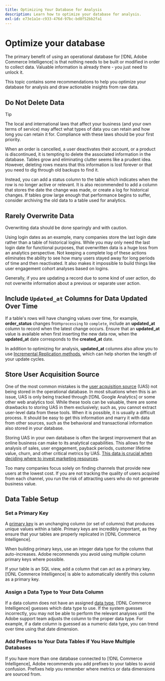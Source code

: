 ```yaml
---
title: Optimizing Your Database for Analysis
description: Learn how to optimize your database for analysis.
exl-id: e73e1a1e-c933-476d-97bc-bd8f52bb2fa1
---
```

# Optimize your database

The primary benefit of using an operational database for [!DNL Adobe Commerce Intelligence] is that nothing needs to be built or modified in order to collect data. Valuable information is already there - you just need to unlock it.

This topic contains some recommendations to help you optimize your database for analysis and draw actionable insights from raw data.

## Do Not Delete Data

>[!TIP]
>
>The local and international laws that affect your business (and your own terms of service) may affect what types of data you can retain and how long you can retain it for. Compliance with these laws should be your first priority.

When an order is cancelled, a user deactivates their account, or a product is discontinued, it is tempting to delete the associated information in the database. Tables grow and eliminating clutter seems like a prudent idea. However, deleting rows means that this information is lost forever or that you need to dig through old backups to find it.

Instead, you can add a status column to the table which indicates when the row is no longer active or relevant. It is also recommended to add a column that stores the date the change was made, or create a log for historical changes. If tables grow large enough that performance begins to suffer, consider archiving the old data to a table used for analytics.

## Rarely Overwrite Data

Overwriting data should be done sparingly and with caution.

Using login dates as an example, many companies store the last login date rather than a table of historical logins. While you may only need the last login date for functional purposes, that overwritten data is a huge loss from an analytics perspective. Not keeping a complete log of these actions eliminates the ability to see how many users stayed away for long periods of time and then reactivated. It also makes it impossible to build things like user engagement cohort analyses based on logins.

Generally, if you are updating a record due to some kind of user action, do not overwrite information about a previous or separate user action.

## Include `Updated_at` Columns for Data Updated Over Time

If a table's rows will have changing values over time, for example, **order\_status** changes from`processing` to `complete`, include an **updated\_at** column to record when the latest change occurs. Ensure that an **updated\_at** value is available when first inserting the new data row, when the **updated\_at** date corresponds to the **created\_at** date.

In addition to optimizing for analysis, **updated\_at** columns also allow you to use [Incremental Replication methods](../data-analyst/data-warehouse-mgr/cfg-replication-methods.md), which can help shorten the length of your update cycles. 

## Store User Acquisition Source

One of the most common mistakes is the [user acquisition source](../data-analyst/analysis/google-track-user-acq.md) (UAS) not being stored in the operational database. In most situations when this is an issue, UAS is only being tracked through [!DNL Google Analytics] or some other web analytics tool. While these tools can be valuable, there are some drawbacks to storing UAS in them exclusively; such as, you cannot extract user-level data from these tools. When it is possible, it is usually a difficult process. It should be easy to get this information and marry it with data from other sources, such as the behavioral and transactional information also stored in your database.

Storing UAS in your own database is often the largest improvement that an online business can make to its analytical capabilities. This allows for the analysis of sales, user engagement, payback periods, customer lifetime value, churn, and other critical metrics by UAS. [This data is crucial when deciding where to invest marketing resources](../data-analyst/analysis/most-value-source-channel.md).

Too many companies focus solely on finding channels that provide new users at the lowest cost. If you are not tracking the quality of users acquired from each channel, you run the risk of attracting users who do not generate business value.

## Data Table Setup

### Set a Primary Key

A [primary key](https://en.wikipedia.org/wiki/Unique_key) is an unchanging column (or set of columns) that produces unique values within a table. Primary keys are incredibly important, as they ensure that your tables are properly replicated in [!DNL Commerce Intelligence].

When building primary keys, use an integer data type for the column that auto-increases. Adobe recommends you avoid using multiple column primary keys where possible.

If your table is an SQL view, add a column that can act as a primary key. [!DNL Commerce Intelligence] is able to automatically identify this column as a primary key.

### Assign a Data Type to Your Data Column

If a data column does not have an assigned [data type](https://en.wikipedia.org/wiki/Data_type), [!DNL Commerce Intelligence] guesses which data type to use. If the system guesses incorrectly, you may not be able to perform the relevant analyses until the Adobe support team adjusts the column to the proper data type. For example, if a date column is guessed as a numeric data type, you can trend over time using that date dimension.

### Add Prefixes to Your Data Tables if You Have Multiple Databases

If you have more than one database connected to [!DNL Commerce Intelligence], Adobe recommends you add prefixes to your tables to avoid confusion. Prefixes help you remember where metrics or data dimensions are sourced from.
